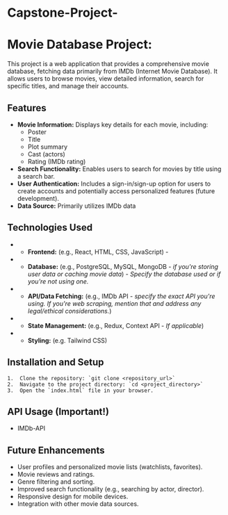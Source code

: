 # Capstone-Project-

# Movie Database Project:

This project is a web application that provides a comprehensive movie database, fetching data primarily from IMDb (Internet Movie Database). It allows users to browse movies, view detailed information, search for specific titles, and manage their accounts.

## Features

- **Movie Information:** Displays key details for each movie, including:
  - Poster
  - Title
  - Plot summary
  - Cast (actors)
  - Rating (IMDb rating)
- **Search Functionality:** Enables users to search for movies by title using a search bar.
- **User Authentication:** Includes a sign-in/sign-up option for users to create accounts and potentially access personalized features (future development).
- **Data Source:** Primarily utilizes IMDb data

## Technologies Used

- - **Frontend:** (e.g., React, HTML, CSS, JavaScript) -

- - **Database:** (e.g., PostgreSQL, MySQL, MongoDB - _if you're storing user data or caching movie data_) - _Specify the database used or if you're not using one._
- - **API/Data Fetching:** (e.g., IMDb API - _specify the exact API you're using. If you're web scraping, mention that and address any legal/ethical considerations._)
- - **State Management:** (e.g., Redux, Context API - _If applicable_)
- - **Styling:** (e.g. Tailwind CSS)

## Installation and Setup

    1.  Clone the repository: `git clone <repository_url>`
    2.  Navigate to the project directory: `cd <project_directory>`
    3.  Open the `index.html` file in your browser.

## API Usage (Important!)

- IMDb-API

## Future Enhancements

- User profiles and personalized movie lists (watchlists, favorites).
- Movie reviews and ratings.
- Genre filtering and sorting.
- Improved search functionality (e.g., searching by actor, director).
- Responsive design for mobile devices.
- Integration with other movie data sources.
